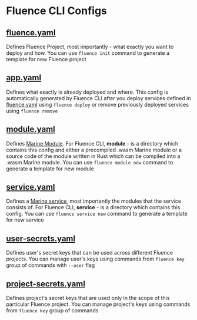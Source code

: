 # Fluence CLI Configs

## [fluence.yaml](./fluence)

Defines Fluence Project, most importantly - what exactly you want to deploy and how. You can use `fluence init` command to generate a template for new Fluence project
## [app.yaml](./app)

Defines what exactly is already deployed and where. This config is automatically generated by Fluence CLI after you deploy services defined in [fluence.yaml](./fluence.md) using `fluence deploy` or remove previously deployed services using `fluence remove`
## [module.yaml](./module)

Defines [Marine Module](https://fluence.dev/docs/build/concepts/#modules). For Fluence CLI, **module** - is a directory which contains this config and either a precompiled .wasm Marine module or a source code of the module written in Rust which can be compiled into a .wasm Marine module. You can use `fluence module new` command to generate a template for new module
## [service.yaml](./service)

Defines a [Marine service](https://fluence.dev/docs/build/concepts/#services), most importantly the modules that the service consists of. For Fluence CLI, **service** - is a directory which contains this config. You can use `fluence service new` command to generate a template for new service
## [user-secrets.yaml](./user-secrets)

Defines user's secret keys that can be used across different Fluence projects. You can manage user's keys using commands from `fluence key` group of commands with `--user` flag
## [project-secrets.yaml](./project-secrets)

Defines project's secret keys that are used only in the scope of this particular Fluence project. You can manage project's keys using commands from `fluence key` group of commands